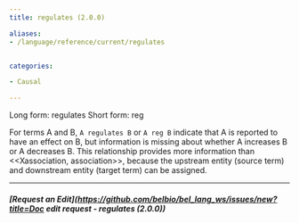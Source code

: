 ```yaml
---
title: regulates (2.0.0)

aliases:
- /language/reference/current/regulates


categories:

- Causal

---
```

<!-- COMPUTER GENERATED PAGE!!! DO NOT EDIT DIRECTLY  -->
<!--    must be changed in scripts/templates.py which is processed by scripts/update_refs.py -->

Long form: regulates
Short form: reg

For terms A and B, `A regulates B` or `A reg B` indicate that A is reported to have an effect on B, but information is missing about whether A increases B or A decreases B. This relationship provides more information than <<Xassociation, association>>, because the upstream entity (source term) and downstream entity (target term) can be assigned.


---
##### [Request an Edit](https://github.com/belbio/bel_lang_ws/issues/new?title=Doc edit request - regulates (2.0.0))